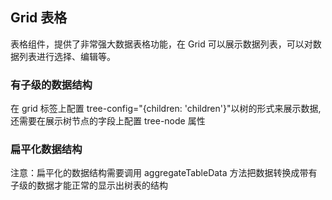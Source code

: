 <div class="demo-header">
<p class="overviewicon">
  <span class="wapi-list-form"/>
</p>

## Grid 表格

<nova-uxlink widget-name="Grid"></nova-uxlink>

表格组件，提供了非常强大数据表格功能，在 Grid 可以展示数据列表，可以对数据列表进行选择、编辑等。
</div>

### 有子级的数据结构

在 grid 标签上配置 tree-config="{children: 'children'}"以树的形式来展示数据,还需要在展示树节点的字段上配置 tree-node 属性

<nova-demo-view link="grid/tree-table/tree-grid-base"></nova-demo-view>

### 扁平化数据结构

注意：扁平化的数据结构需要调用 aggregateTableData 方法把数据转换成带有子级的数据才能正常的显示出树表的结构

<nova-demo-view link="grid/tree-table/tree-grid-data"></nova-demo-view>

<br>
